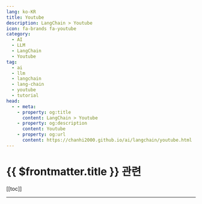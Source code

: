 ```yaml
---
lang: ko-KR
title: Youtube
description: LangChain > Youtube
icon: fa-brands fa-youtube
category: 
  - AI
  - LLM
  - LangChain
  - Youtube
tag: 
  - ai
  - llm
  - langchain
  - lang-chain
  - youtube
  - tutorial
head:
  - - meta:
    - property: og:title
      content: LangChain > Youtube
    - property: og:description
      content: Youtube
    - property: og:url
      content: https://chanhi2000.github.io/ai/langchain/youtube.html
---
```


# {{ $frontmatter.title }} 관련

[[toc]]

---

<MyYouTubeItems jsonName="yu-alejandro_ao" /><!-- Alejandro AO - Software & Ai -->
<MyYouTubeItems jsonName="yu-deployingai" /><!-- Deploying AI -->
<MyYouTubeItems jsonName="yu-samwitteveenai" /><!-- Sam Witteveen -->
<MyYouTubeItems jsonName="yu-devlearnllm" /><!-- LLMs for Devs -->

<TagLinks />